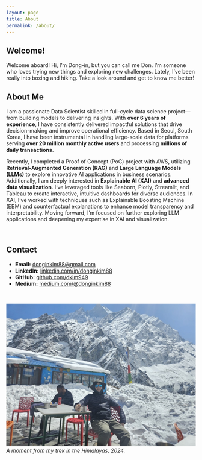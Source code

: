```yaml
---
layout: page
title: About
permalink: /about/
---
```


## Welcome!
Welcome aboard! Hi, I’m Dong-in, but you can call me Don. I’m someone who loves trying new things and exploring new challenges. Lately, I’ve been really into boxing and hiking. Take a look around and get to know me better!
<br>

## About Me
I am a passionate Data Scientist skilled in full-cycle data science project—from building models to delivering insights. With **over 6 years of experience**, I have consistently delivered impactful solutions that drive decision-making and improve operational efficiency. Based in Seoul, South Korea, I have been instrumental in handling large-scale data for platforms serving **over 20 million monthly active users** and processing **millions of daily transactions**.

Recently, I completed a Proof of Concept (PoC) project with AWS, utilizing **Retrieval-Augmented Generation (RAG)** and **Large Language Models (LLMs)** to explore innovative AI applications in business scenarios. Additionally, I am deeply interested in **Explainable AI (XAI)** and **advanced data visualization**. I’ve leveraged tools like Seaborn, Plotly, Streamlit, and Tableau to create interactive, intuitive dashboards for diverse audiences. In XAI, I’ve worked with techniques such as Explainable Boosting Machine (EBM) and counterfactual explanations to enhance model transparency and interpretability. Moving forward, I’m focused on further exploring LLM applications and deepening my expertise in XAI and visualization.

<br>


## Contact
- **Email:** [donginkim88@gmail.com](mailto:donginkim88@gmail.com)
- **LinkedIn:** [linkedin.com/in/donginkim88](https://www.linkedin.com/in/donginkim88)
- **GitHub:** [github.com/dkim949](https://github.com/dkim949)
- **Medium:** [medium.com/@donginkim88](https://medium.com/@donginkim88)

<br>


![Exploring the Heights of Himalaya](./assets/images/himalaya.jpeg)
*A moment from my trek in the Himalayas, 2024.*
